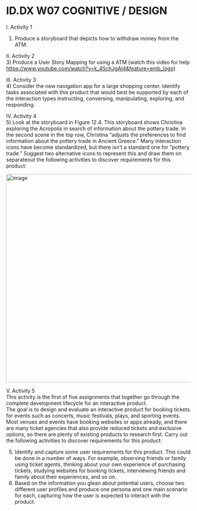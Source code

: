 
# ID.DX W07  COGNITIVE / DESIGN  



I.	Activity 1    
1)	Produce a storyboard that depicts how to withdraw money from the ATM.

   
II.	Activity 2    
3)	Produce a User Story Mapping for using a ATM (watch this video for help https://www.youtube.com/watch?v=k_4SchJgAI4&feature=emb_logo)

   
III.	Activity 3    
4)	Consider the new navigation app for a large shopping center. Identify tasks associated with this product that would best be supported by each of the interaction types instructing, conversing, manipulating, exploring, and responding.  


IV.	Activity 4   
5)	Look at the storyboard in Figure 12.4. This storyboard shows Christina exploring the Acropolis in search of information about the pottery trade. In the second scene in the top row, Christina “adjusts the preferences to find information about the pottery trade in Ancient Greece.” Many interaction icons have become standardized, but there isn’t a standard one for “pottery trade.” Suggest two alternative icons to represent this and draw them on separateout the following activities to discover requirements for this product:  

<img width="787" height="569" alt="image" src="https://github.com/user-attachments/assets/899a34ad-b604-48cd-86e8-44591cf67607" />

 
V.	Activity 5  
This activity is the first of five assignments that together go through the complete development lifecycle for an interactive product.  
The goal is to design and evaluate an interactive product for booking tickets for events such as concerts, music festivals, plays, and sporting events. Most venues and events have booking websites or apps already, and there are many ticket agencies that also provide reduced tickets and exclusive options, so there are plenty of existing products to research first. Carry out the following activities to discover requirements for this product:  

5)	Identify and capture some user requirements for this product. This could be done in a number of ways. For example, observing friends or family using ticket agents, thinking about your own experience of purchasing tickets, studying websites for booking tickets, interviewing friends and family about their experiences, and so on.
6)	Based on the information you glean about potential users, choose two different user profiles and produce one persona and one main scenario for each, capturing how the user is expected to interact with the product.


